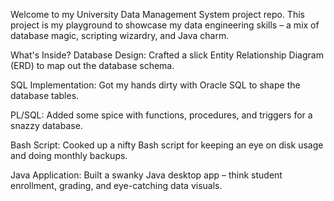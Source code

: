 Welcome to my University Data Management System project repo. This project is my playground to showcase my data engineering skills – a mix of database magic, scripting wizardry, and Java charm.

What's Inside?
Database Design: Crafted a slick Entity Relationship Diagram (ERD) to map out the database schema.

SQL Implementation: Got my hands dirty with Oracle SQL to shape the database tables.

PL/SQL: Added some spice with functions, procedures, and triggers for a snazzy database.

Bash Script: Cooked up a nifty Bash script for keeping an eye on disk usage and doing monthly backups.

Java Application: Built a swanky Java desktop app – think student enrollment, grading, and eye-catching data visuals.



